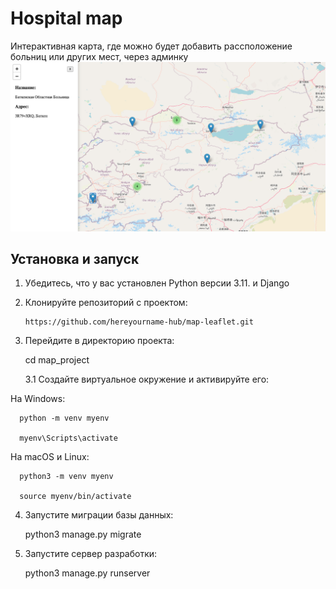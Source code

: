 # Hospital map

Интерактивная карта, где можно будет добавить рассположение больниц или других мест, через админку
![map.png](map.png)
## Установка и запуск

1. Убедитесь, что у вас установлен Python версии 3.11. и Django
2. 
   Клонируйте репозиторий с проектом:


       https://github.com/hereyourname-hub/map-leaflet.git


3. Перейдите в директорию проекта:


      cd map_project

   3.1 Создайте виртуальное окружение и активируйте его:

На Windows:

      python -m venv myenv

      myenv\Scripts\activate
      
На macOS и Linux:

      python3 -m venv myenv

      source myenv/bin/activate

4. Запустите миграции базы данных:


    python3 manage.py migrate

5. Запустите сервер разработки:


    python3 manage.py runserver
